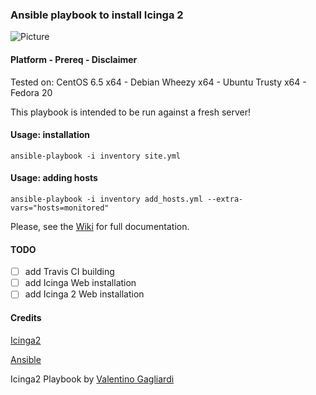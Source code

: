 ### Ansible playbook to install Icinga 2

![Picture](https://www.icinga.org/wp-content/uploads/2013/07/icinga2_core_logo.png)

#### Platform - Prereq - Disclaimer

Tested on: CentOS 6.5 x64 - Debian Wheezy x64 - Ubuntu Trusty x64 - Fedora 20

This playbook is intended to be run against a fresh server!

#### Usage: installation

`ansible-playbook -i inventory site.yml`

#### Usage: adding hosts

`ansible-playbook -i inventory add_hosts.yml --extra-vars="hosts=monitored"`

Please, see the [Wiki](https://github.com/valentinogagliardi/ansible-icinga2/wiki) for full documentation.

#### TODO

- [ ] add Travis CI building
- [ ] add Icinga Web installation
- [ ] add Icinga 2 Web installation

#### Credits

[Icinga2](http://www.icinga.org/icinga2/)

[Ansible](http://www.ansible.com/)

Icinga2 Playbook by <a href="https://plus.google.com/+ValentinoGagliardi?rel=author">Valentino Gagliardi </a>
